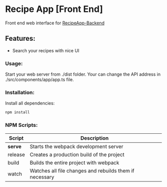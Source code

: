 # Recipe App [Front End]
Front end web interface for [RecipeApp-Backend](https://github.com/Azarattum/RecipeApp-Backend)

## Features:
  - Search your recipes with nice UI

### Usage:
Start your web server from ./dist folder. Your can change the API address in ./src/components/app/app.ts file.

### Installation: 
Install all dependencies:
```sh
npm install
```

### NPM Scripts:
| Script    | Description                                             |
| --------- | ------------------------------------------------------- |
| **serve** | Starts the webpack development server                   |
| release   | Creates a production build of the project               |
| build     | Builds the entire project with webpack                  |
| watch     | Watches all file changes and rebuilds them if necessary |
